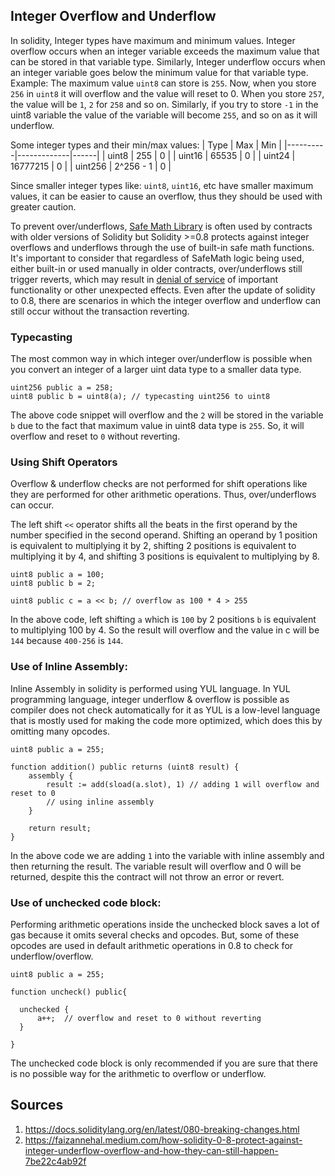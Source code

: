 ## Integer Overflow and Underflow
In solidity, Integer types have maximum and minimum values. Integer overflow occurs when an integer variable exceeds the maximum value that can be stored in that variable type. Similarly, Integer underflow occurs when an integer variable goes below the minimum value for that variable type. Example: The maximum value ``uint8`` can store is ``255``. Now, when you store ``256`` in ``uint8`` it will overflow and the value will reset to 0. When you store ``257``, the value will be ``1``, ``2`` for ``258`` and so on. Similarly, if you try to store ``-1`` in the uint8 variable the value of the variable will become ``255``, and so on as it will underflow.

Some integer types and their min/max values:
| Type   |      Max      |  Min |
|----------|-------------|------|
| uint8 |  255 | 0 |
| uint16 | 65535 |   0 |
| uint24 | 16777215 | 0 |
| uint256 | 2^256 - 1 |  0 |

Since smaller integer types like: ``uint8``, ``uint16``, etc have smaller maximum values, it can be easier to cause an overflow, thus they should be used with greater caution.

To prevent over/underflows, [Safe Math Library](https://github.com/ConsenSysMesh/openzeppelin-solidity/blob/master/contracts/math/SafeMath.sol) is often used by contracts with older versions of Solidity but Solidity >=0.8 protects against integer overflows and underflows through the use of built-in safe math functions. It's important to consider that regardless of SafeMath logic being used, either built-in or used manually in older contracts, over/underflows still trigger reverts, which may result in [denial of service](https://github.com/kadenzipfel/smart-contract-vulnerabilities/blob/master/vulnerabilities/dos-revert.md) of important functionality or other unexpected effects. Even after the update of solidity to 0.8, there are scenarios in which the integer overflow and underflow can still occur without the transaction reverting.

### Typecasting
The most common way in which integer over/underflow is possible when you convert an integer of a larger uint data type to a smaller data type.
```solidity
uint256 public a = 258;
uint8 public b = uint8(a); // typecasting uint256 to uint8
```
The above code snippet will overflow and the ``2`` will be stored in the variable ``b`` due to the fact that maximum value in uint8 data type is ``255``. So, it will overflow and reset to ``0`` without reverting.

### Using Shift Operators
Overflow & underflow checks are not performed for shift operations like they are performed for other arithmetic operations. Thus, over/underflows can occur.

The left shift ``<<`` operator shifts all the beats in the first operand by the number specified in the second operand. Shifting an operand by 1 position is equivalent to multiplying it by 2, shifting 2 positions is equivalent to multiplying it by 4, and shifting 3 positions is equivalent to multiplying by 8. 

```solidity
uint8 public a = 100;
uint8 public b = 2;

uint8 public c = a << b; // overflow as 100 * 4 > 255
```
In the above code, left shifting ``a`` which is ``100`` by 2 positions ``b`` is equivalent to multiplying 100 by 4. So the result will overflow and the value in c will be ``144`` because ``400-256`` is ``144``.

### Use of Inline Assembly:
Inline Assembly in solidity is performed using YUL language. In YUL programming language, integer underflow & overflow is possible as compiler does not check automatically for it as YUL is a low-level language that is mostly used for making the code more optimized, which does this by omitting many opcodes.

```solidity
uint8 public a = 255;

function addition() public returns (uint8 result) {
    assembly {
        result := add(sload(a.slot), 1) // adding 1 will overflow and reset to 0
        // using inline assembly
    }

    return result;
}
```
In the above code we are adding ``1`` into the variable with inline assembly and then returning the result. The variable result will overflow and 0 will be returned, despite this the contract will not throw an error or revert.

### Use of unchecked code block:
Performing arithmetic operations inside the unchecked block saves a lot of gas because it omits several checks and opcodes. But, some of these opcodes are used in default arithmetic operations in 0.8 to check for underflow/overflow.

```solidity
uint8 public a = 255;

function uncheck() public{

  unchecked {
      a++;  // overflow and reset to 0 without reverting
  }

}
```
The unchecked code block is only recommended if you are sure that there is no possible way for the arithmetic to overflow or underflow.

## Sources
1. https://docs.soliditylang.org/en/latest/080-breaking-changes.html
2. https://faizannehal.medium.com/how-solidity-0-8-protect-against-integer-underflow-overflow-and-how-they-can-still-happen-7be22c4ab92f
